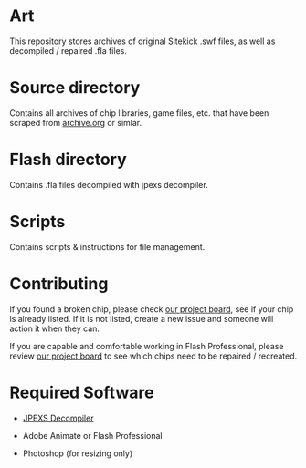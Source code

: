 # Art
This repository stores archives of original Sitekick .swf files, as well as decompiled / repaired .fla files.

# Source directory
Contains all archives of chip libraries, game files, etc. that have been scraped from [archive.org](https://archive.org/) or simlar.

# Flash directory
Contains .fla files decompiled with jpexs decompiler.

# Scripts
Contains scripts & instructions for file management.

# Contributing
If you found a broken chip, please check [our project board](https://github.com/orgs/SitekickRemastered/projects/3/views/1), see if your chip is already listed. If it is not listed, create a new issue and someone will action it when they can.

If you are capable and comfortable working in Flash Professional, please review [our project board](https://github.com/orgs/SitekickRemastered/projects/3/views/1) to see which chips need to be repaired / recreated.

# Required Software
- [JPEXS Decompiler](https://github.com/jindrapetrik/jpexs-decompiler)

- Adobe Animate or Flash Professional

- Photoshop (for resizing only)
